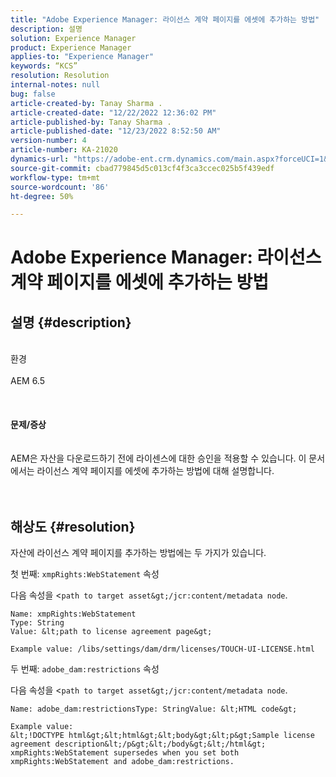 ```yaml
---
title: "Adobe Experience Manager: 라이선스 계약 페이지를 에셋에 추가하는 방법"
description: 설명
solution: Experience Manager
product: Experience Manager
applies-to: "Experience Manager"
keywords: “KCS”
resolution: Resolution
internal-notes: null
bug: false
article-created-by: Tanay Sharma .
article-created-date: "12/22/2022 12:36:02 PM"
article-published-by: Tanay Sharma .
article-published-date: "12/23/2022 8:52:50 AM"
version-number: 4
article-number: KA-21020
dynamics-url: "https://adobe-ent.crm.dynamics.com/main.aspx?forceUCI=1&pagetype=entityrecord&etn=knowledgearticle&id=e851b830-f581-ed11-81ac-6045bd006239"
source-git-commit: cbad779845d5c013cf4f3ca3ccec025b5f439edf
workflow-type: tm+mt
source-wordcount: '86'
ht-degree: 50%

---
```


# Adobe Experience Manager: 라이선스 계약 페이지를 에셋에 추가하는 방법

## 설명 {#description}

<br>환경<br><br>AEM 6.5<br><br> <br><br><b>문제/증상</b><br><br><br>AEM은 자산을 다운로드하기 전에 라이센스에 대한 승인을 적용할 수 있습니다. 이 문서에서는 라이선스 계약 페이지를 에셋에 추가하는 방법에 대해 설명합니다.<br><br> 

## 해상도 {#resolution}


자산에 라이선스 계약 페이지를 추가하는 방법에는 두 가지가 있습니다.

첫 번째: `xmpRights:WebStatement` 속성

다음 속성을 &lt;`path to target asset&gt;/jcr:content/metadata node`.




```
Name: xmpRights:WebStatement
Type: String
Value: &lt;path to license agreement page&gt;
```




`Example value: /libs/settings/dam/drm/licenses/TOUCH-UI-LICENSE.html`



두 번째: `adobe_dam:restrictions` 속성

다음 속성을 &lt;`path to target asset&gt;/jcr:content/metadata node`.




```
Name: adobe_dam:restrictionsType: StringValue: &lt;HTML code&gt;
```







```
Example value:
&lt;!DOCTYPE html&gt;&lt;html&gt;&lt;body&gt;&lt;p&gt;Sample license agreement description&lt;/p&gt;&lt;/body&gt;&lt;/html&gt;
xmpRights:WebStatement supersedes when you set both xmpRights:WebStatement and adobe_dam:restrictions.
```



